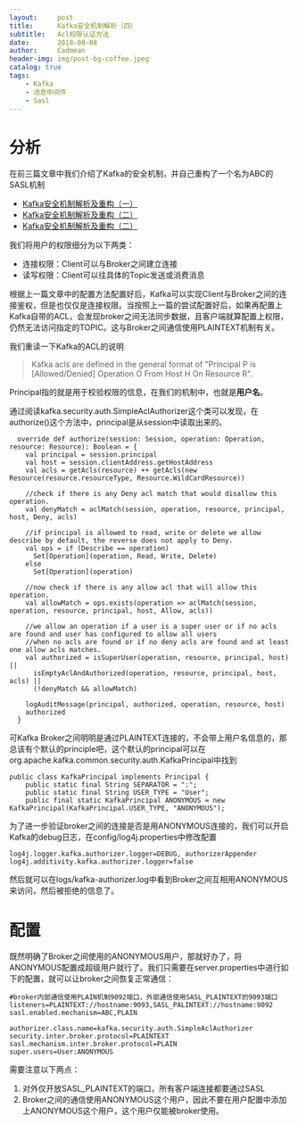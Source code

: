 ```yaml
---
layout:     post
title:      Kafka安全机制解析（四）
subtitle:   Acl权限认证方法
date:       2018-08-08
author:     Cadmean
header-img: img/post-bg-coffee.jpeg
catalog: true
tags:
    - Kafka
    - 消息中间件
    - Sasl
---
```


# 分析
在前三篇文章中我们介绍了Kafka的安全机制，并自己重构了一个名为ABC的SASL机制
- [Kafka安全机制解析及重构（一）](https://www.jianshu.com/p/3a15a8a481c6)
- [Kafka安全机制解析及重构（二）](https://www.jianshu.com/p/ec8954ec7185)
- [Kafka安全机制解析及重构（二）](https://www.jianshu.com/p/34bdd3735bfb)

我们将用户的权限细分为以下两类：
- 连接权限：Client可以与Broker之间建立连接
- 读写权限：Client可以往具体的Topic发送或消费消息

根据上一篇文章中的配置方法配置好后，Kafka可以实现Client与Broker之间的连接鉴权，但是也仅仅是连接权限。当按照上一篇的尝试配置好后，如果再配置上Kafka自带的ACL，会发现broker之间无法同步数据，且客户端就算配置上权限，仍然无法访问指定的TOPIC。这与Broker之间通信使用PLAINTEXT机制有关。

我们重读一下Kafka的ACL的说明
> Kafka acls are defined in the general format of "Principal P is [Allowed/Denied] Operation O From Host H On Resource R". 

Principal指的就是用于校验权限的信息，在我们的机制中，也就是**用户名**。

通过阅读kafka.security.auth.SimpleAclAuthorizer这个类可以发现，在authorize()这个方法中，principal是从session中读取出来的。
```
  override def authorize(session: Session, operation: Operation, resource: Resource): Boolean = {
    val principal = session.principal
    val host = session.clientAddress.getHostAddress
    val acls = getAcls(resource) ++ getAcls(new Resource(resource.resourceType, Resource.WildCardResource))

    //check if there is any Deny acl match that would disallow this operation.
    val denyMatch = aclMatch(session, operation, resource, principal, host, Deny, acls)

    //if principal is allowed to read, write or delete we allow describe by default, the reverse does not apply to Deny.
    val ops = if (Describe == operation)
      Set[Operation](operation, Read, Write, Delete)
    else
      Set[Operation](operation)

    //now check if there is any allow acl that will allow this operation.
    val allowMatch = ops.exists(operation => aclMatch(session, operation, resource, principal, host, Allow, acls))

    //we allow an operation if a user is a super user or if no acls are found and user has configured to allow all users
    //when no acls are found or if no deny acls are found and at least one allow acls matches.
    val authorized = isSuperUser(operation, resource, principal, host) ||
      isEmptyAclAndAuthorized(operation, resource, principal, host, acls) ||
      (!denyMatch && allowMatch)

    logAuditMessage(principal, authorized, operation, resource, host)
    authorized
  }
```

可Kafka Broker之间明明是通过PLAINTEXT连接的，不会带上用户名信息的，那总该有个默认的principle吧，这个默认的principal可以在org.apache.kafka.common.security.auth.KafkaPrincipal中找到
```
public class KafkaPrincipal implements Principal {
    public static final String SEPARATOR = ":";
    public static final String USER_TYPE = "User";
    public final static KafkaPrincipal ANONYMOUS = new KafkaPrincipal(KafkaPrincipal.USER_TYPE, "ANONYMOUS");
```
为了进一步验证broker之间的连接是否是用ANONYMOUS连接的，我们可以开启Kafka的debug日志，在config/log4j.properties中修改配置
```
log4j.logger.kafka.authorizer.logger=DEBUG, authorizerAppender
log4j.additivity.kafka.authorizer.logger=false
```
然后就可以在logs/kafka-authorizer.log中看到Broker之间互相用ANONYMOUS来访问，然后被拒绝的信息了。

# 配置

既然明确了Broker之间使用的ANONYMOUS用户，那就好办了，将ANONYMOUS配置成超级用户就行了。我们只需要在server.properties中进行如下的配置，就可以让broker之间恢复正常通信：
```
#broker内部通信使用PLAIN机制9092端口，外部通信使用SASL_PLAINTEXT的9093端口
listeners=PLAINTEXT://hostname:9093,SASL_PALINTEXT://hostname:9092
sasl.enabled.mechanism=ABC,PLAIN

authorizer.class.name=kafka.security.auth.SimpleAclAuthorizer
security.inter.broker.protocol=PLAINTEXT
sasl.mechanism.inter.broker.protocol=PLAIN
super.users=User:ANONYMOUS
```
需要注意以下两点：
1. 对外仅开放SASL_PLAINTEXT的端口，所有客户端连接都要通过SASL
2. Broker之间的通信使用ANONYMOUS这个用户，因此不要在用户配置中添加上ANONYMOUS这个用户，这个用户仅能被broker使用。